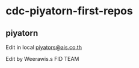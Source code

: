 # cdc-piyatorn-first-repos

## piyatorn

Edit in local
piyators@ais.co.th

Edit by Weerawis.s
FID TEAM
